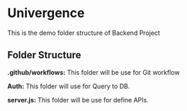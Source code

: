 # Univergence

This is the demo folder structure of Backend Project

## Folder Structure

**.github/workflows:** This folder will be use for Git workflow 

**Auth:** This folder will use for Query to DB.

**server.js:** This folder will be use for define APIs.



